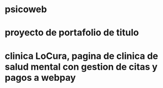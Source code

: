 # psicoweb
# proyecto de portafolio de titulo
# clinica LoCura, pagina de clinica de salud mental con gestion de citas y pagos a webpay
